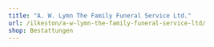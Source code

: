 ```yaml
---
title: "A. W. Lymn The Family Funeral Service Ltd."
url: /ilkeston/a-w-lymn-the-family-funeral-service-ltd/
shop: Bestattungen
---
```

